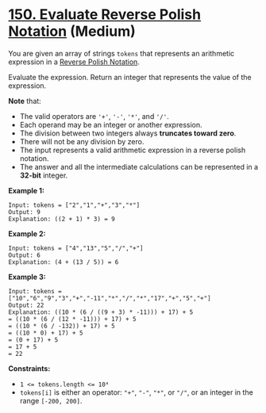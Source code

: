 # [150. Evaluate Reverse Polish Notation][link] (Medium)

[link]: https://leetcode.com/problems/evaluate-reverse-polish-notation/

You are given an array of strings `tokens` that represents an arithmetic
expression in a [Reverse Polish Notation](http://en.wikipedia.org/wiki/Reverse_Polish_notation).

Evaluate the expression. Return an integer that represents the value of the expression.

**Note** that:

- The valid operators are `'+'`, `'-'`, `'*'`, and `'/'`.
- Each operand may be an integer or another expression.
- The division between two integers always **truncates toward zero**.
- There will not be any division by zero.
- The input represents a valid arithmetic expression in a reverse polish notation.
- The answer and all the intermediate calculations can be represented in a
  **32-bit** integer.

**Example 1:**

```text
Input: tokens = ["2","1","+","3","*"]
Output: 9
Explanation: ((2 + 1) * 3) = 9
```

**Example 2:**

```text
Input: tokens = ["4","13","5","/","+"]
Output: 6
Explanation: (4 + (13 / 5)) = 6
```

**Example 3:**

```text
Input: tokens = ["10","6","9","3","+","-11","*","/","*","17","+","5","+"]
Output: 22
Explanation: ((10 * (6 / ((9 + 3) * -11))) + 17) + 5
= ((10 * (6 / (12 * -11))) + 17) + 5
= ((10 * (6 / -132)) + 17) + 5
= ((10 * 0) + 17) + 5
= (0 + 17) + 5
= 17 + 5
= 22
```

**Constraints:**

- `1 <= tokens.length <= 10⁴`
- `tokens[i]` is either an operator: `"+"`, `"-"`, `"*"`, or `"/"`, or an
  integer in the range `[-200, 200]`.
